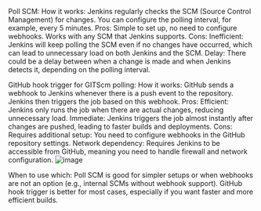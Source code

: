 Poll SCM:
How it works: Jenkins regularly checks the SCM (Source Control Management) for changes. You can configure the polling interval, for example, every 5 minutes.
Pros:
Simple to set up, no need to configure webhooks.
Works with any SCM that Jenkins supports.
Cons:
Inefficient: Jenkins will keep polling the SCM even if no changes have occurred, which can lead to unnecessary load on both Jenkins and the SCM.
Delay: There could be a delay between when a change is made and when Jenkins detects it, depending on the polling interval.

GitHub hook trigger for GITScm polling:
How it works: GitHub sends a webhook to Jenkins whenever there is a push event to the repository. Jenkins then triggers the job based on this webhook.
Pros:
Efficient: Jenkins only runs the job when there are actual changes, reducing unnecessary load.
Immediate: Jenkins triggers the job almost instantly after changes are pushed, leading to faster builds and deployments.
Cons:
Requires additional setup: You need to configure webhooks in the GitHub repository settings.
Network dependency: Requires Jenkins to be accessible from GitHub, meaning you need to handle firewall and network configuration.
![image](https://github.com/user-attachments/assets/f067876e-b59c-4a83-b8cb-6ea85b58c4a5)

When to use which:
Poll SCM is good for simpler setups or when webhooks are not an option (e.g., internal SCMs without webhook support).
GitHub hook trigger is better for most cases, especially if you want faster and more efficient builds.
